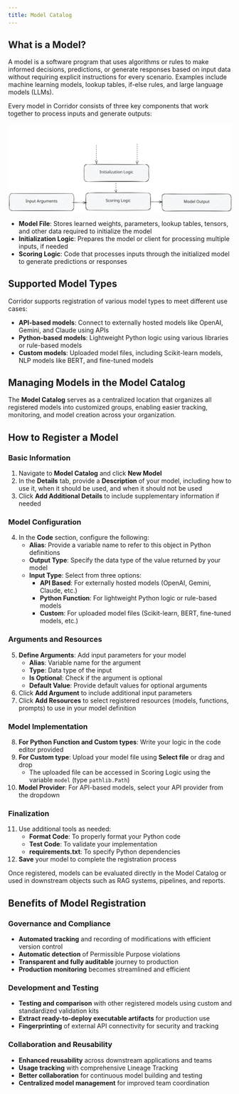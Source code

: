 ```yaml
---
title: Model Catalog
---
```


<helper-panel object='FoundationModel' location='list'>

## What is a Model?

A model is a software program that uses algorithms or rules to make informed decisions, predictions, or generate responses based on input data without requiring explicit instructions for every scenario. Examples include machine learning models, lookup tables, if-else rules, and large language models (LLMs).

Every model in Corridor consists of three key components that work together to process inputs and generate outputs:

![What is a Model?](./model-concept.excalidraw.svg)

* **Model File**: Stores learned weights, parameters, lookup tables, tensors, and other data required to initialize the model
* **Initialization Logic**: Prepares the model or client for processing multiple inputs, if needed
* **Scoring Logic**: Code that processes inputs through the initialized model to generate predictions or responses

## Supported Model Types

Corridor supports registration of various model types to meet different use cases:

* **API-based models**: Connect to externally hosted models like OpenAI, Gemini, and Claude using APIs
* **Python-based models**: Lightweight Python logic using various libraries or rule-based models
* **Custom models**: Uploaded model files, including Scikit-learn models, NLP models like BERT, and fine-tuned models

## Managing Models in the Model Catalog

The **Model Catalog** serves as a centralized location that organizes all registered models into customized groups, enabling easier tracking, monitoring, and model creation across your organization.

## How to Register a Model

### Basic Information
1. Navigate to **Model Catalog** and click **New Model**
2. In the **Details** tab, provide a **Description** of your model, including how to use it, when it should be used, and when it should not be used
3. Click **Add Additional Details** to include supplementary information if needed

### Model Configuration
4. In the **Code** section, configure the following:
   * **Alias**: Provide a variable name to refer to this object in Python definitions
   * **Output Type**: Specify the data type of the value returned by your model
   * **Input Type**: Select from three options:
     - **API Based**: For externally hosted models (OpenAI, Gemini, Claude, etc.)
     - **Python Function**: For lightweight Python logic or rule-based models  
     - **Custom**: For uploaded model files (Scikit-learn, BERT, fine-tuned models, etc.)

### Arguments and Resources
5. **Define Arguments**: Add input parameters for your model
   * **Alias**: Variable name for the argument
   * **Type**: Data type of the input
   * **Is Optional**: Check if the argument is optional
   * **Default Value**: Provide default values for optional arguments
6. Click **Add Argument** to include additional input parameters
7. Click **Add Resources** to select registered resources (models, functions, prompts) to use in your model definition

### Model Implementation
8. **For Python Function and Custom types**: Write your logic in the code editor provided
9. **For Custom type**: Upload your model file using **Select file** or drag and drop
   * The uploaded file can be accessed in Scoring Logic using the variable `model` (type `pathlib.Path`)
10. **Model Provider**: For API-based models, select your API provider from the dropdown

### Finalization
11. Use additional tools as needed:
    * **Format Code**: To properly format your Python code
    * **Test Code**: To validate your implementation
    * **requirements.txt**: To specify Python dependencies
12. **Save** your model to complete the registration process

Once registered, models can be evaluated directly in the Model Catalog or used in downstream objects such as RAG systems, pipelines, and reports.

## Benefits of Model Registration

### Governance and Compliance
* **Automated tracking** and recording of modifications with efficient version control
* **Automatic detection** of Permissible Purpose violations
* **Transparent and fully auditable** journey to production
* **Production monitoring** becomes streamlined and efficient

### Development and Testing
* **Testing and comparison** with other registered models using custom and standardized validation kits
* **Extract ready-to-deploy executable artifacts** for production use
* **Fingerprinting** of external API connectivity for security and tracking

### Collaboration and Reusability
* **Enhanced reusability** across downstream applications and teams
* **Usage tracking** with comprehensive Lineage Tracking
* **Better collaboration** for continuous model building and testing
* **Centralized model management** for improved team coordination

</helper-panel>